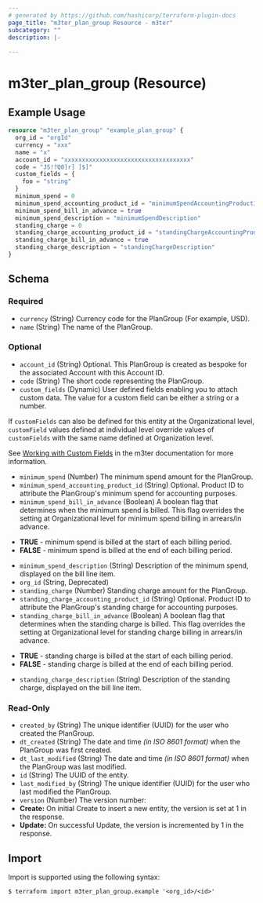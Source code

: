 ```yaml
---
# generated by https://github.com/hashicorp/terraform-plugin-docs
page_title: "m3ter_plan_group Resource - m3ter"
subcategory: ""
description: |-
  
---
```


# m3ter_plan_group (Resource)



## Example Usage

```terraform
resource "m3ter_plan_group" "example_plan_group" {
  org_id = "orgId"
  currency = "xxx"
  name = "x"
  account_id = "xxxxxxxxxxxxxxxxxxxxxxxxxxxxxxxxxxxx"
  code = "JS!?Q0]r] ]$]"
  custom_fields = {
    foo = "string"
  }
  minimum_spend = 0
  minimum_spend_accounting_product_id = "minimumSpendAccountingProductId"
  minimum_spend_bill_in_advance = true
  minimum_spend_description = "minimumSpendDescription"
  standing_charge = 0
  standing_charge_accounting_product_id = "standingChargeAccountingProductId"
  standing_charge_bill_in_advance = true
  standing_charge_description = "standingChargeDescription"
}
```

<!-- schema generated by tfplugindocs -->
## Schema

### Required

- `currency` (String) Currency code for the PlanGroup (For example, USD).
- `name` (String) The name of the PlanGroup.

### Optional

- `account_id` (String) Optional. This PlanGroup is created as bespoke for the associated Account with this Account ID.
- `code` (String) The short code representing the PlanGroup.
- `custom_fields` (Dynamic) User defined fields enabling you to attach custom data. The value for a custom field can be either a string or a number.

If `customFields` can also be defined for this entity at the Organizational level, `customField` values defined at individual level override values of `customFields` with the same name defined at Organization level.

See [Working with Custom Fields](https://www.m3ter.com/docs/guides/creating-and-managing-products/working-with-custom-fields) in the m3ter documentation for more information.
- `minimum_spend` (Number) The minimum spend amount for the PlanGroup.
- `minimum_spend_accounting_product_id` (String) Optional. Product ID to attribute the PlanGroup's minimum spend for accounting purposes.
- `minimum_spend_bill_in_advance` (Boolean) A boolean flag that determines when the minimum spend is billed. This flag overrides the setting at Organizational level for minimum spend billing in arrears/in advance.

* **TRUE** - minimum spend is billed at the start of each billing period. 
* **FALSE** - minimum spend is billed at the end of each billing period.
- `minimum_spend_description` (String) Description of the minimum spend, displayed on the bill line item.
- `org_id` (String, Deprecated)
- `standing_charge` (Number) Standing charge amount for the PlanGroup.
- `standing_charge_accounting_product_id` (String) Optional. Product ID to attribute the PlanGroup's standing charge for accounting purposes.
- `standing_charge_bill_in_advance` (Boolean) A boolean flag that determines when the standing charge is billed. This flag overrides the setting at Organizational level for standing charge billing in arrears/in advance.

* **TRUE** - standing charge is billed at the start of each billing period. 
* **FALSE** - standing charge is billed at the end of each billing period.
- `standing_charge_description` (String) Description of the standing charge, displayed on the bill line item.

### Read-Only

- `created_by` (String) The unique identifier (UUID) for the user who created the PlanGroup.
- `dt_created` (String) The date and time *(in ISO 8601 format)* when the PlanGroup was first created.
- `dt_last_modified` (String) The date and time *(in ISO 8601 format)* when the PlanGroup was last modified.
- `id` (String) The UUID of the entity.
- `last_modified_by` (String) The unique identifier (UUID) for the user who last modified the PlanGroup.
- `version` (Number) The version number:
- **Create:** On initial Create to insert a new entity, the version is set at 1 in the response.
- **Update:** On successful Update, the version is incremented by 1 in the response.

## Import

Import is supported using the following syntax:

```shell
$ terraform import m3ter_plan_group.example '<org_id>/<id>'
```
